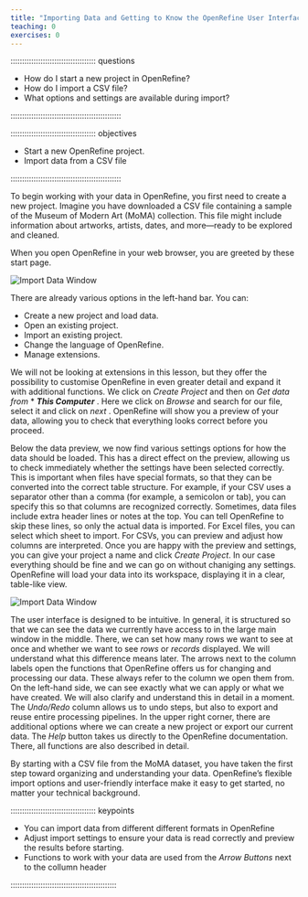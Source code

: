 ```yaml
---
title: "Importing Data and Getting to Know the OpenRefine User Interface"
teaching: 0
exercises: 0
---
```


::::::::::::::::::::::::::::::::::::: questions

+ How do I start a new project in OpenRefine?
+ How do I import a CSV file?
+ What options and settings are available during import?

::::::::::::::::::::::::::::::::::::::::::::::::

::::::::::::::::::::::::::::::::::::: objectives

+ Start a new OpenRefine project.
+ Import data from a CSV file

::::::::::::::::::::::::::::::::::::::::::::::::




To begin working with your data in OpenRefine, you first need to create a new project. Imagine you have downloaded a CSV file containing a sample of the Museum of Modern Art (MoMA) collection. This file might include information about artworks, artists, dates, and more—ready to be explored and cleaned.

When you open OpenRefine in your web browser, you are greeted by these start page. 


![Import Data Window](img/01_data_import.png)


There are already various options in the left-hand bar. You can:

+ Create a new project and load data.
+ Open an existing project.
+ Import an existing project.
+ Change the language of OpenRefine. 
+ Manage extensions. 

We will not be looking at extensions in this lesson, but they offer the possibility to customise OpenRefine in even greater detail and expand it with additional functions. We click on *Create Project* and then on *Get data from* * ***This Computer*** . Here we click on *Browse* and search for our file, select it and click on *next* .
OpenRefine will show you a preview of your data, allowing you to check that everything looks correct before you proceed.

Below the data preview, we now find various settings options for how the data should be loaded. This has a direct effect on the preview, allowing us to check immediately whether the settings have been selected correctly. This is important when files have special formats, so that they can be converted into the correct table structure.
For example, if your CSV uses a separator other than a comma (for example, a semicolon or tab), you can specify this so that columns are recognized correctly.
Sometimes, data files include extra header lines or notes at the top. You can tell OpenRefine to skip these lines, so only the actual data is imported.
For Excel files, you can select which sheet to import. For CSVs, you can preview and adjust how columns are interpreted.
Once you are happy with the preview and settings, you can give your project a name and click *Create Project*. In our case everything should be fine and we can go on without chaniging any settings.
OpenRefine will load your data into its workspace, displaying it in a clear, table-like view. 


![Import Data Window](img/02_start.png)


The user interface is designed to be intuitive. In general, it is structured so that we can see the data we currently have access to in the large main window in the middle. There, we can set how many rows we want to see at once and whether we want to see *rows* or *records* displayed. We will understand what this difference means later. The arrows next to the column labels open the functions that OpenRefine offers us for changing and processing our data. These always refer to the column we open them from. On the left-hand side, we can see exactly what we can apply or what we have created. We will also clarify and understand this in detail in a moment. The *Undo/Redo* column allows us to undo steps, but also to export and reuse entire processing pipelines. 
In the upper right corner, there are additional options where we can create a new project or export our current data. The *Help* button takes us directly to the OpenRefine documentation. There, all functions are also described in detail.

By starting with a CSV file from the MoMA dataset, you have taken the first step toward organizing and understanding your data. OpenRefine’s flexible import options and user-friendly interface make it easy to get started, no matter your technical background.

::::::::::::::::::::::::::::::::::::: keypoints

+ You can import data from different different formats in OpenRefine
+ Adjust import settings to ensure your data is read correctly and preview the results before starting.
+ Functions to work with your data are used from the *Arrow Buttons* next to the collumn header

::::::::::::::::::::::::::::::::::::::::::::::
